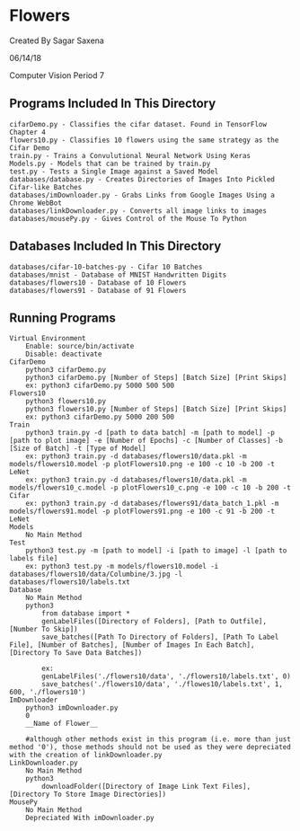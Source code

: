 # Flowers
Created By Sagar Saxena

06/14/18

Computer Vision Period 7
## Programs Included In This Directory
    cifarDemo.py - Classifies the cifar dataset. Found in TensorFlow Chapter 4
    flowers10.py - Classifies 10 flowers using the same strategy as the Cifar Demo
    train.py - Trains a Convulutional Neural Network Using Keras
    Models.py - Models that can be trained by train.py
    test.py - Tests a Single Image against a Saved Model
    databases/database.py - Creates Directories of Images Into Pickled Cifar-like Batches
    databases/imDownloader.py - Grabs Links from Google Images Using a Chrome WebBot
    databases/linkDownloader.py - Converts all image links to images
    databases/mousePy.py - Gives Control of the Mouse To Python
## Databases Included In This Directory
    databases/cifar-10-batches-py - Cifar 10 Batches
    databases/mnist - Database of MNIST Handwritten Digits
    databases/flowers10 - Database of 10 Flowers
    databases/flowers91 - Database of 91 Flowers
## Running Programs
    Virtual Environment
        Enable: source/bin/activate
        Disable: deactivate
    CifarDemo
        python3 cifarDemo.py
        python3 cifarDemo.py [Number of Steps] [Batch Size] [Print Skips]
        ex: python3 cifarDemo.py 5000 500 500
    Flowers10
        python3 flowers10.py
        python3 flowers10.py [Number of Steps] [Batch Size] [Print Skips]
        ex: python3 cifarDemo.py 5000 200 500
    Train
        python3 train.py -d [path to data batch] -m [path to model] -p [path to plot image] -e [Number of Epochs] -c [Number of Classes] -b [Size of Batch] -t [Type of Model]
        ex: python3 train.py -d databases/flowers10/data.pkl -m models/flowers10.model -p plotFlowers10.png -e 100 -c 10 -b 200 -t LeNet
        ex: python3 train.py -d databases/flowers10/data.pkl -m models/flowers10_c.model -p plotFlowers10_c.png -e 100 -c 10 -b 200 -t Cifar
        ex: python3 train.py -d databases/flowers91/data_batch_1.pkl -m models/flowers91.model -p plotFlowers91.png -e 100 -c 91 -b 200 -t LeNet
    Models
        No Main Method
    Test
        python3 test.py -m [path to model] -i [path to image] -l [path to labels file]
        ex: python3 test.py -m models/flowers10.model -i databases/flowers10/data/Columbine/3.jpg -l databases/flowers10/labels.txt
    Database
        No Main Method
        python3
            from database import *
            genLabelFiles([Directory of Folders], [Path to Outfile], [Number To Skip])
            save_batches([Path To Directory of Folders], [Path To Label File], [Number of Batches], [Number of Images In Each Batch], [Directory To Save Data Batches])

            ex:
            genLabelFiles('./flowers10/data', './flowers10/labels.txt', 0)
            save_batches('./flowers10/data', './flowes10/labels.txt', 1, 600, './flowers10')
    ImDownloader
        python3 imDownloader.py
        0
        __Name of Flower__

        #although other methods exist in this program (i.e. more than just method '0'), those methods should not be used as they were depreciated with the creation of linkDownloader.py
    LinkDownloader.py
        No Main Method
        python3
            downloadFolder([Directory of Image Link Text Files], [Directory To Store Image Directories])
    MousePy
        No Main Method
        Depreciated With imDownloader.py
